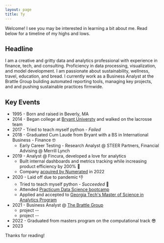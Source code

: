 ```yaml
---
layout: page
title: Ty
---
```


<p class="message">
  Welcome! I see you may be interested in learning a bit about me. Read below for a timeline of my highs and lows.
</p>

## Headline
I am a creative and gritty data and analytics professional with experience in finance, tech, and consulting. Proficiency in data processing, visualization, and model development. I am passionate about sustainability, wellness, travel, education, and bread. I currently work as a Business Analyst at the Brattle Group building automated reporting tools, managing key projects, and and pushing sustainable practices firmwide.

## Key Events

<style>
  .square-bullets {
    list-style-type: square;
    padding-left: 1.5em;
  }
  .edu-note {
    
  }
  .career-note {
    
  }

</style>

* 1995 - Born and raised in Beverly, MA
* 2014 - Began college at [Bryant Universty](https://www.bryant.edu/) and walked on the lacrosse team
* 2017 - Tried to teach myself python - *Failed*
* 2018 - <span class="edu-note">Graduated Cum Laude from Bryant with a BS in International Business - Finance </span>&#129299;
  * <span class="career-note">Early Career Testing - Research Analyst @ STEER Partners, Financial Advising @ Merrill Lynch</span>
* 2019 - <span class="career-note">Analyst @ Fincura, developed a love for analytics</span>
  * Built internal dashboards and metrics tracking while increasing product efficiency by 200% &#129504;
  * Company [acquired by Numerated](https://www.businesswire.com/news/home/20211207005210/en/Numerated-Acquires-Fincura-to-Take-the-Pain-out-of-Financial-Spreading-for-Business-Lenders-and-Their-Borrowers) in 2022
* 2020 - Laid off due to pandemic &#128078;
  * Tried to teach myself python - *Succeeded* &#128013;
  * <span class="edu-note">Attended <a href="https://practicum.com/data-science/" target="_blank">Practicum Data Science bootcamp</a> </span>
  * <span class="edu-note">Applied and accepted to <a href="https://pe.gatech.edu/degrees/analytics" target="_blank">Georgia Tech's Master of Science in Analytics Program</a></span>
* 2021 - <span class="career-note">Business Analyst @ [The Brattle Group](https://www.brattle.com/)</span>
  * project --
  * project --
* 2022 - <span class="edu-note">Graduated from masters program on the computational track </span>&#128526;
* 2023


Thanks for reading!
